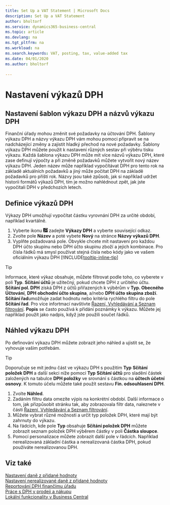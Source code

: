 ```yaml
---
title: Set Up a VAT Statement | Microsoft Docs
description: Set Up a VAT Statement
author: bholtorf
ms.service: dynamics365-business-central
ms.topic: article
ms.devlang: na
ms.tgt_pltfrm: na
ms.workload: na
ms.search.keywords: VAT, posting, tax, value-added tax
ms.date: 04/01/2020
ms.author: bholtorf

---
```

# Nastavení výkazů DPH

## Nastavení šablon výkazu DPH a názvů výkazu DPH
Finanční úřady mohou změnit své požadavky na účtování DPH. Šablony výkazu DPH a názvy výkazu DPH vám mohou pomoci připravit se na nadcházející změny a zajistit hladký přechod na nové požadavky. Šablony výkazu DPH můžete použít k nastavení různých sestav při výběru tisku výkazu. Každá šablona výkazu DPH může mít více názvů výkazu DPH, které zase definují výpočty a při změně požadavků můžete vytvořit nový název výkazu DPH. Jeden název může například vypočítávat DPH pro tento rok na základě aktuálních požadavků a jiný může počítat DPH na základě požadavků pro příští rok. Názvy jsou také způsob, jak si například udržet historii formátů výkazů DPH, tím je možno nahlédnout zpět, jak jste vypočítali DPH v předchozích letech.

## Definice výkazů DPH
Výkazy DPH umožňují vypočítat částku vyrovnání DPH za určité období, například kvartálně.

1. Vyberte ikonu ![Žárovky, která otevře funkci Řekněte mi](media/ui-search/search_small.png " Řekněte mi, co chcete dělat") zadejte **Výkazy DPH** a vyberte související odkaz.
2. Zvolte pole **Název** a poté vybete **Nový** na stránce **Názvy výkazů DPH**.
3. Vyplňte požadovaná pole. Obvykle chcete mít nastavení pro každou DPH účto skupinu nebo  DPH účto skupinu zboží a jejich kombinace. Pro čísla řádků má smysl používat stejná čísla nebo kódy jako ve vašem oficiálním výkazu DPH [!INCLUDE[tooltip-inline-tip](includes/tooltip-inline-tip_md.md)]


> [!Tip]
> Informace, které výkaz obsahuje, můžete filtrovat podle toho, co vyberete v poli **Typ**. **Sčítání účtů** je užitečný, pokud chcete DPH z určitého účtu.
> **Sčítání pol. DPH** získá DPH z účtů přiřazených k výběrům v **Typ. Obecného Účtování**, **DPH obchodní účto skupina**, a/nebo **DPH  účto skupina zboží**. **Sčítání řad**umožňuje zadat hodnotu nebo kritéria rychlého filtru do pole **Sčítání řad**. Pro více infortmací navštivte [Řazení, Vyhledávání a Seznam filtrování](ui-enter-criteria-filters.md). **Popis** se často používá k přidání poznámky k výkazu. Můžete jej například použít jako nadpis, když jste použili součet řádků.

## Náhled výkazu DPH
Po definování výkazu DPH můžete zobrazit jeho náhled a ujistit se, že vyhovuje vašim potřebám.
> [!Tip]
> Doporučuje se mít jednu část ve výkazu DPH s použitím **Typ** **Sčítání položek DPH** a další sekci níže pomocí **Typ** **Sčítání účtů** pro sladění částek založených na tabulce **DPH položky** ve srovnání s částkou na **účtech účetní osnovy**. K tomuto účelu můžete také použít sestavu **Fin. odsouhlasení DPH**.

1. Zvolte **Náhled**.
2. Zadáním filtru data omezíte výpis na konkrétní období. Další informace o tom, jak přizpůsobit stránku tak, aby zobrazovala filtr data, naleznete v části [Řazení, Vyhledávání a Seznam filtrování](ui-enter-criteria-filters.md).
3. Můžete vybrat různé možnosti a určit typ položek DPH, které mají být zahrnuty do výkazu.
4. Na řádcích, kde pole **Typ** obsahuje **Sčítání položek DPH** můžete zobrazit seznam položek DPH výběrem částky v poli **Částka sloupce**.
5. Pomocí personalizace můžete zobrazit další pole v řádcích. Například nerealizovaná základní částka a nerealizovaná částka DPH, pokud používáte nerealizovanou DPH.

## Viz také
[Nastavení daně z přidané hodnoty ](finance-setup-vat.md)  
[Nastavení nerealizované daně z přidané hodnoty](finance-setup-unrealized-vat.md)      
[Reportování DPH finančímu úřadu](finance-how-report-vat.md)  
[Práce s DPH v prodeji a nákupu](finance-work-with-vat.md)  
[Lokální funkcionality v Business Central](about-localization.md)
